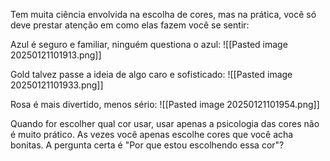 Tem muita ciência envolvida na escolha de cores, mas na prática, você só deve prestar atenção em como elas fazem você se sentir:

Azul é seguro e familiar, ninguém questiona o azul:
![[Pasted image 20250121101913.png]]

Gold talvez passe a ideia de algo caro e sofisticado:
![[Pasted image 20250121101933.png]]

Rosa é mais divertido, menos sério:
![[Pasted image 20250121101954.png]]

Quando for escolher qual cor usar, usar apenas a psicologia das cores não é muito prático. As vezes você apenas escolhe cores que você acha bonitas. A pergunta certa é "Por que estou escolhendo essa cor"?